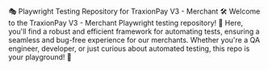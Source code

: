 🎭 Playwright Testing Repository for TraxionPay V3 - Merchant 🛠️
Welcome to the TraxionPay V3 - Merchant Playwright testing repository! 🚀 Here, you'll find a robust and efficient framework for automating tests, ensuring a seamless and bug-free experience for our merchants. Whether you're a QA engineer, developer, or just curious about automated testing, this repo is your playground! 🎢
